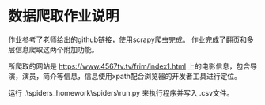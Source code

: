 # 数据爬取作业说明

作业参考了老师给出的github链接，使用scrapy爬虫完成。 作业完成了翻页和多层信息爬取这两个附加功能。

所爬取的网站是 https://www.4567tv.tv/frim/index1.html 上的电影信息，包含导演，演员，简介等信息，信息使用xpath配合浏览器的开发者工具进行定位。

运行 .\spiders_homework\spiders\run.py 来执行程序并写入 .csv文件。


